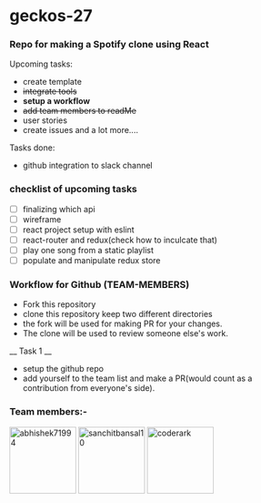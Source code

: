# geckos-27
### Repo for making a Spotify clone using React

Upcoming tasks:

 * create template
 * ~~integrate tools~~
 * __setup a workflow__
 * ~~add team members to readMe~~
 * user stories
 * create issues and a lot more....

Tasks done:
 * github integration to slack channel

### checklist of upcoming tasks

- [ ] finalizing which api
- [ ] wireframe
- [ ] react project setup with eslint
- [ ] react-router and redux(check how to inculcate that)
- [ ] play one song from a static playlist
- [ ] populate and manipulate redux store

### Workflow for Github (TEAM-MEMBERS)
* Fork this repository
* clone this repository keep two different directories
* the fork will be used for making PR for your changes.
* The clone will be used to review someone else's work.


__ Task 1 __
* setup the github repo
* add yourself to the team list and make a PR(would count as a contribution from everyone's side).

### Team members:-

[<img alt="abhishek71994" src="https://avatars1.githubusercontent.com/u/8072400?v=4&s=117" width="117">](https://github.com/abhishek71994)
[<img alt="sanchitbansal10" src="https://avatars2.githubusercontent.com/u/16536741?v=4" width="117">](https://github.com/sanchitbansal10)
[<img alt="coderark" src="https://avatars1.githubusercontent.com/u/8248222?s=460&v=4" width="117">](https://github.com/coderark)
